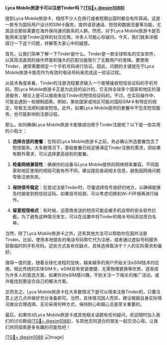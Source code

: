 **Lyca Mobile旅游卡可以注册Tinder吗？[[TG💪+ @esim1088](https://t.me/s/esim1088)]**

提到Lyca Mobile旅游卡，相信不少人在旅行或者短期出国时都会有所耳闻。这是一款专为国际用户设计的SIM卡服务，提供语音通话、短信和数据流量等功能，尤其适合那些需要在海外保持通讯联系的人群。然而，对于Lyca Mobile旅游卡是否能用来注册Tinder这样的社交应用，许多人可能心存疑问。今天，我们就来详细探讨一下这个问题，并解答大家心中的疑惑。

首先，让我们简单了解一下Tinder是什么。Tinder是一款全球知名的交友软件，以其简洁直观的操作界面和强大的匹配功能吸引了无数用户的青睐。要使用Tinder，通常需要绑定一个手机号码进行验证。因此，问题的关键就在于Lyca Mobile旅游卡能否作为有效的电话号码来完成这一验证过程。

从技术角度来看，Tinder的注册流程要求输入一个能够接收短信验证码的手机号码。而Lyca Mobile旅游卡正是为此目的设计的，它支持全球多个国家和地区的漫游服务，理论上是可以接收来自Tinder的短信验证码的。不过，在实际操作中，可能会遇到一些限制因素。例如，某些国家或地区可能对国际SIM卡有特定的规定，导致无法顺利接收短信。此外，如果Lyca Mobile提供的套餐中不包含短信服务，也可能影响到注册过程。

那么，如何确保Lyca Mobile旅游卡能够成功用于Tinder注册呢？以下是一些实用的小贴士：

1. **选择合适的套餐**：在购买Lyca Mobile旅游卡之前，务必确认所选套餐包含了短信服务。大多数情况下，基础套餐已经足够满足Tinder注册的需求，但如果有额外需求，可以选择更高级别的套餐。

2. **检查网络兼容性**：确保你的设备与Lyca Mobile提供的网络频率兼容。不同国家和地区使用的频段可能有所不同，建议提前查阅相关信息，避免因网络问题导致注册失败。

3. **保持信号稳定**：在尝试注册Tinder时，尽量选择信号良好的地方，以确保能够及时接收到短信验证码。如果信号较弱，可以考虑切换到Wi-Fi环境再进行操作。

4. **留意短信格式**：有时候，运营商发送的短信可能会被手机自带的安全软件拦截。为了避免这种情况发生，可以在设置中将Tinder的相关号码添加至白名单。

当然，除了Lyca Mobile旅游卡之外，还有其他方法可以帮助你在国外注册Tinder。比如，使用本地朋友的电话号码帮忙代为注册，或者通过虚拟号码服务获取临时的手机号码。这些方式各有优缺点，具体选择取决于个人的实际需求和偏好。

值得一提的是，随着全球化进程的加快，越来越多的用户开始关注eSIM技术的应用。相比传统的实体SIM卡，eSIM具有安装便捷、无需物理更换等优势，逐渐成为许多人的首选方案。如果你对eSIM感兴趣，不妨关注一下相关的推广活动，或许能找到更适合自己的解决方案。

总而言之，Lyca Mobile旅游卡在大多数情况下是可以用来注册Tinder的，只要注意上述几点并做好充分准备即可。当然，具体情况因人而异，建议根据自身实际情况做出合理选择。无论采用何种方式，保持耐心和细心总是至关重要的。

最后，如果你对Lyca Mobile旅游卡或其他相关话题有任何疑问，欢迎随时加入我们的讨论群组[[TG💪+ @esim1088](https://t.me/s/esim1088)]，与其他志同道合的朋友一起交流心得。让我们共同探索更多有趣的可能性吧！

[[TG💪+ @esim1088](https://t.me/s/esim1088) ![Image](https://i.postimg.cc/4NQfJmqS/Snipaste-2025-05-13-00-14-12.png)]